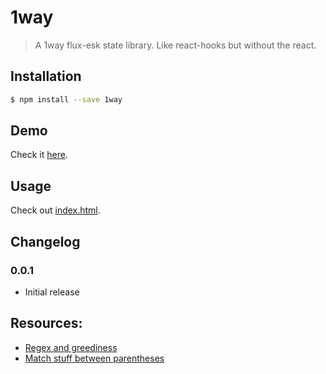 # 1way

> A 1way flux-esk state library. Like react-hooks but without the react. 

## Installation

```bash
$ npm install --save 1way
```

## Demo

Check it [here](https://timdaub.github.io/1way/).

## Usage

Check out [index.html](blob/master/index.html).

## Changelog

### 0.0.1

- Initial release

## Resources:

- [Regex and greediness](http://www.regular-expressions.info/repeat.html)
- [Match stuff between parentheses](https://stackoverflow.com/a/6208415)
